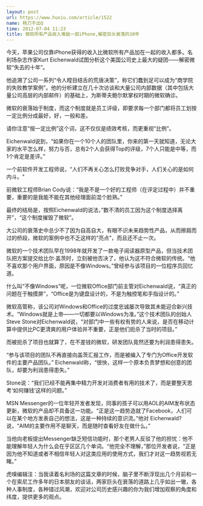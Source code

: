 ```yaml
---
layout: post
url: https://www.huxiu.com/article/1522
name: 杨刀不出Q
time: 2012-07-04 11:23
title: 微软所有产品收入难敌一部iPhone,解密巨头衰落的10年
---
```

今天，苹果公司仅靠iPhone获得的收入比微软所有产品加在一起的收入都多。名利场杂志作家Kurt Eichenwald试图分析这个美国公司史上最大的疑团——解密微软“失去的十年”。

他追溯了公司一系列“令人瞠目结舌的荒唐决策”，称它们蠢到足可以成为“商学院的失败教学案例”。他的分析建立在几十次访谈和大量公司内部数据（其中包括大量公司高层的内部邮件）的基础上，为斯蒂夫鲍尔默掌权时期的微软确诊。

微软的衰落始于制度，而这个制度就是员工评级，即要求每一个部门都将员工划按一定比例分成最好，好，一般和差。

请你注意“按一定比例”这个词，这不仅仅是绩效考核，而更重视“比例”。

Eichenwald说到，“如果你在一个10个人的团队里，你来的第一天就知道，无论大家的水平怎么样，努力与否，总有2个人会获得Top的评级，7个人只能是中等，而1个肯定是差评。”

一个前软件开发工程师说，“人们不再关心怎么打败竞争对手，人们关心的是如何内斗。"

前微软工程师Brian Cody说：“我是不是一个好的工程师（在评定过程中）并不重要，重要的是我能不能在其他经理面前混个脸熟。”

最终的结局是，按照Eichenwald的说法，”数不清的员工因为这个制度选择离开”，“这个制度摧毁了微软”。

大公司的衰落史中总少不了因为自高自大，有眼不识未来趋势性产品，从而擦肩而过的桥段，微软的案例中也不乏这样的“亮点”，而且还不止一次。

微软的一个技术团队早在1998年就开发了一款电子阅读器原型产品，但当技术团队把方案提交给比尔·盖茨时，立刻被他否决了，他认为这不符合微软的传统。“他不喜欢那个用户界面，原因是不像Windows。”曾经参与该项目的一位程序员回忆道。

什么叫“不像Windows”呢，一位微软Office部门前主管对Eichenwald说，“真正的问题在于触摸屏”，“Office是为键盘设计的，不是为触控笔和手指设计的。”

微软高管称，该公司对Windows和Office的过度忠诚屡次导致其未能迎合新兴技术。“Windows就是上帝——一切都要以Windows为准。”这个技术团队的创始人Steve Stone对Eichenwald说，“对部门中一些有权有势的人来说，是否在移动计算中提供比PC更清爽的用户体验并不重要，正是他们扼杀了当时的项目。”

而被扼杀了项目也就算了，在不差钱的微软，研发团队竟然还要为利润患得患失。

“参与该项目的团队不再直接向盖茨汇报工作，而是被编入了专门为Office开发软件的主要产品团队。” Eichenwald称，“很快，这样一个原本负责梦想和创意的团队，却要为利润患得患失。”

Stone说：“我们已经不能再集中精力开发对消费者有用的技术了，而是要整天思考‘如何赚钱’这样的问题。”

MSN Messenger的一位年轻开发者发现，同事的孩子可以用AOL的AIM发布状态更新，微软的产品却不具备这一功能。“正是这一趋势造就了Facebook，人们可以在某个地方发表自己的想法，这是一种持续的意识流。”他对 Eichenwald?说，“AIM的主要作用不是聊天，而是随时查看好友在做什么。”

当他向老板提出Messenger缺乏短信功能时，那个老男人反驳了他的担忧：他不能理解年轻人为什么会在乎区区几个单词。“他完全不理解，”那位开发者说，“正是因为他不知道或者不相信年轻人对这类应用的使用方式，我们才对这一趋势视若无睹。”

虎嗅编辑注：当我读着名利场的这篇文章的时候，脑子里不断浮现出几个月前和一个在索尼工作多年的日本朋友的谈话，两家巨头在衰落的道路上几乎如出一辙，各种人事制度，各种错过风潮，欢迎对公司历史感兴趣的你为我们增加观察的角度和纬度，提供更多的观点。

